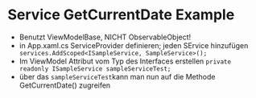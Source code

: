 # Service GetCurrentDate Example

- Benutzt ViewModelBase, NICHT ObservableObject!
- in App.xaml.cs ServiceProvider definieren; jeden SErvice hinzufügen `            services.AddScoped<ISampleService, SampleService>();`
- Im ViewModel Attribut vom Typ des Interfaces erstellen `private readonly ISampleService sampleServiceTest;`
- über das `sampleServiceTest`kann man nun auf die Methode GetCurrentDate() zugreifen